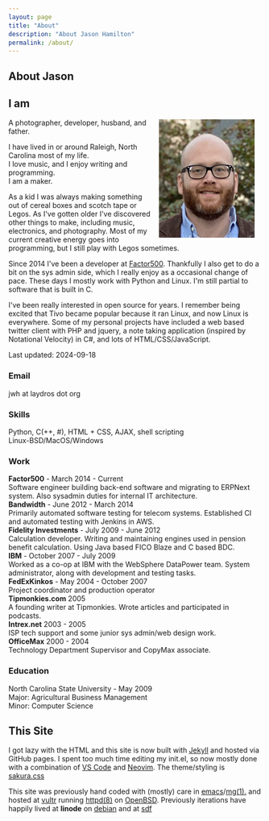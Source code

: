 ```yaml
---
layout: page
title: "About"
description: "About Jason Hamilton"
permalink: /about/
---
```


<style>#jason-headshot {margin: 2px 15px;}</style>

## About Jason

## I am

<img id="jason-headshot" style="float:right;" src="/assets/img/2020-jason-headshot.jpeg"
  alt="boring picture of Jason"> A photographer, developer, husband, and father.

I have lived in or around Raleigh, North Carolina most of my life.  
I love music, and I enjoy writing and programming.  
I am a maker.

As a kid I was always making something out of cereal boxes and scotch tape or Legos. As I've
gotten older I've discovered other things to make, including music, electronics, and
photography. Most of my current creative energy goes into programming, but I still play with
Legos sometimes.

Since 2014 I've been a developer at [Factor500](https://www.factor500.com/). Thankfully
I also get to do a bit on the sys admin side, which I really enjoy as a occasional change of pace.
These days I mostly work with Python and Linux. I'm still partial to software that is built in C.

I've been really interested in open source for years. I remember being excited that Tivo became
popular because it ran Linux, and now Linux is everywhere. Some of my personal projects have
included a web based twitter client with PHP and jquery, a note taking application (inspired
by Notational Velocity) in C#, and lots of HTML/CSS/JavaScript.

<div class="note">Last updated: 2024-09-18</div>

### Email

jwh at laydros dot org

### Skills

Python, C(++, #), HTML + CSS, AJAX, shell scripting  
Linux-BSD/MacOS/Windows  

### Work

**Factor500** - March 2014 - Current  
Software engineer building back-end software and migrating to ERPNext system. Also sysadmin duties
  for internal IT architecture.  
**Bandwidth** - June 2012 - March 2014  
Primarily automated software testing for telecom systems. Established CI and automated testing
  with Jenkins in AWS.  
**Fidelity Investments** - July 2009 - June 2012  
Calculation developer. Writing and maintaining engines used in pension benefit calculation. Using
  Java based FICO Blaze and C based BDC.  
**IBM** - October 2007 - July 2009  
Worked as a co-op at IBM with the WebSphere DataPower team. System administrator, along with development
  and testing tasks.  
**FedExKinkos** - May 2004 - October 2007  
Project coordinator and production operator  
**Tipmonkies.com** 2005  
A founding writer at Tipmonkies. Wrote articles and participated in podcasts.  
**Intrex.net** 2003 - 2005  
ISP tech support and some junior sys admin/web design work.  
**OfficeMax** 2000 - 2004  
Technology Department Supervisor and CopyMax associate.  

### Education

North Carolina State University - May 2009  
Major: Agricultural Business Management  
Minor: Computer Science  

## This Site

I got lazy with the HTML and this site is now built with [Jekyll](https://jekyllrb.com/) and hosted via GitHub pages.
I spent too much time editing my init.el, so now mostly done with a combination
of [VS Code](https://code.visualstudio.com) and [Neovim](https://neovim.io). 
The theme/styling is [sakura.css](https://oxal.org/projects/sakura/)

This site was previously hand coded with (mostly) care in [emacs](https://www.gnu.org/software/emacs/)/[mg(1).](https://man.openbsd.org/mg) 
and hosted at [vultr](https://www.vultr.com/) running [httpd(8)](https://man.openbsd.org/httpd.8) on [OpenBSD](https://www.openbsd.org/).
Previously iterations have happily lived at **linode** on [debian](https://www.debian.org/) and at [sdf](http://sdf.org)